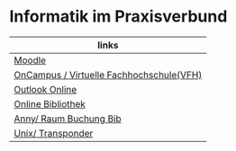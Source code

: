   # Informatik im Praxisverbund 
|links|
|----|
| [Moodle](https://moodle.hs-emden-leer.de/moodle/) 
| [OnCampus / Virtuelle Fachhochschule(VFH)](https://moodalis.oncampus.de/login.php?jswitch=page3) 
| [Outlook Online](https://owa.hs-emden-leer.de/owa/auth/logon.aspx?replaceCurrent=1&reason=3&url=https%3a%2f%2fowa.hs-emden-leer.de%2fowa%2f) 
| [Online Bibliothek](https://opac.lbs-emden.gbv.de/DB=2/LNG=DU/)|[E Campus](https://ecampus.hs-emden-leer.de/qisserver/pages/cs/sys/portal/hisinoneStartPage.faces)|[Stundenplan](https://timetable.hs-emden-leer.de/moses/index.html)
| [Anny/ Raum Buchung Bib](https://anny.co/b/de-formal/hochschule-emden-leer/resources?group=387)
| [Unix/ Transponder](https://secure.et-inf.fho-emden.de/Transponder/login.php)

